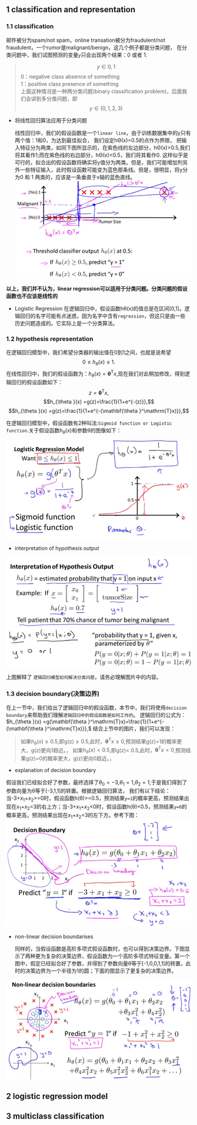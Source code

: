 ## 1 classification and representation
### 1.1 classification
  邮件被分为spam/not spam，online transation被分为fraudulent/not fraudulent，一个rumor是malignant/benign，这几个例子都是分类问题，
  在分类问题中，我们试图预测的变量`y`只会出现两个结果：0 或者 1.
  > $$y\in{0,1}$$
    0：negative class   absence of something<br>
    1：positive class   presence of something<br>
    上面这种情况是一种两分类问题(binary classification problem)，后面我们会讲到多分类问题，即$$y\in({0,1,2,3})$$

+ 将线性回归算法应用于分类问题
   
  线性回归中，我们的假设函数是一个`linear line`，由于训练数据集中的y只有两个值：1和0，为达到最佳拟合， 我们设定hΘ(x)=0.5的点作为界限，
把输入特征分为两类，如同下图所显示的，在紫色线的左边部分，hΘ(x)>0.5,我们将其看作1;而在紫色线的右边部分，hΘ(x)<0.5，我们将其看作0.
这样似乎是可行的，拟合出的假设函数将确实将y值分为两类。但是，我们可能增加列另外一些特征输入，此时假设函数可能变为蓝色那条线。但是，很明显，将y分为0 和 1 两类的，应该是一条垂直于x轴的蓝色直线。
![apply_linear_regression_for_classification](https://github.com/Vita112/machine_learning/blob/master/machine_learning%20from%20stanford%20by%20Andrew%20Ng/img/apply_linear_regression_for_classification.png)

**以上，我们并不认为，linear regression可以适用于分类问题。分类问题的假设函数也不应该是线性的**
+ Logistic Regression
   在逻辑回归中，假设函数hθ(x)的值总是在区间\[0,1]。逻辑回归的名字可能有点迷惑，因为名字中含有`regression`，但这只是由一些
   历史问题造成的。它实际上是一个分类算法。
### 1.2 hypothesis representation
  在逻辑回归模型中，我们希望分类器的输出值在0到1之间，也就是说希望 $$0\leq h_{\theta }(x)\leq 1.$$在线性回归中，我们的假设函数为：$h_{\theta }(x) = \mathbf{\theta }^\mathrm{T}x,$现在我们对此稍加修改，得到逻辑回归的假设函数如下：
  $$z=\mathbf{\theta }^\mathrm{T}x,$$
  $$h_{\theta }(x) =g(z)=\frac{1}{1+e^{-(z)}},$$
  $$h_{\theta }(x) =g(z)=\frac{1}{1+e^{-(\mathbf{\theta }^\mathrm{T}x)}},$$
  
在逻辑回归模型中，假设函数有2种叫法:`Sigmoid function or Logistic function`.关于假设函数$h_{\theta }(x)$和参数θ的图像如下：

![logistic_regression_mode](https://github.com/Vita112/machine_learning/blob/master/machine_learning%20from%20stanford%20by%20Andrew%20Ng/img/logistic_regression_model.png)

+ interpretation of hypothesis output

![interpretation_of_hypothesis_output](https://github.com/Vita112/machine_learning/blob/master/machine_learning%20from%20stanford%20by%20Andrew%20Ng/img/interpretation_of_hypothesis_output.png)

上图解释了 `逻辑回归模型如何解决分类问题`，请务必理解图片中的内容。
### 1.3 decision boundary(决策边界)
  在上一节中，我们给出了逻辑回归中的假设函数，本节中，我们将使用`decision boundary`来帮助我们理解`逻辑回归中的假设函数是如何工作的`。
逻辑回归的公式为：$h_{\theta }(x) =g(\mathbf{\theta }^\mathrm{T}x)=\frac{1}{1+e^{-(\mathbf{\theta }^\mathrm{T}x)}},$ 结合上节中的图片，我们可以发现：
>如果$h_{\theta }(x)\geq 0.5$,即g(z)$\geq 0.5$,此时，$\mathbf{\theta }^\mathrm{T}x\geq 0$,预测结果g(z)=1的概率更大，g(z)更向1趋近。，
 如果$h_{\theta }(x)< 0.5$,即g(z)< 0.5,此时，$\mathbf{\theta }^\mathrm{T}x< 0$,预测结果g(z)=0的概率更大，g(z)更向0趋近。，

+ explanation of decision boundary

假设我们已经拟合好了参数，最终选择了$θ_0=-3$,$θ_1=1$,$θ_2=1$,于是我们得到了参数向量为θ等于\[-3,1,1]的转置。根据逻辑回归算法，
我们有以下结论：当-3+$x_1$+$x_2$>=0时，假设函数h(θ)>=0.5，预测结果`y=1`的概率更高，预测结果出现在$x_1$+$x_2$=3的右上方；当-3+$x_1$+$x_2$<0时，假设函数h(θ)<0.5，预测结果`y=0`的概率更高，预测结果出现在$x_1$+$x_2$=3的左下方。参考下图：
![decision_boundary](https://github.com/Vita112/machine_learning/blob/master/machine_learning%20from%20stanford%20by%20Andrew%20Ng/img/decision_boundary.png)

+ non-linear decision boundarises

  同样的，当假设函数是高阶多项式假设函数时，也可以得到决策边界。下图显示了两种更为复杂的决策边界，假设函数为一个高阶多项式特征变量。第一个图中，假定已经拟合好了参数，并得到了参数向量θ等于\[-1,0,0,1,1]的转置，此时的决策边界为一个半径为1的圆；下面的图显示了更复杂的决策边界。
  
![non-linear_decision_boundaries](https://github.com/Vita112/machine_learning/blob/master/machine_learning%20from%20stanford%20by%20Andrew%20Ng/img/non-linear_decision_boundaries.png)

## 2 logistic regression model




## 3 multiclass classification
